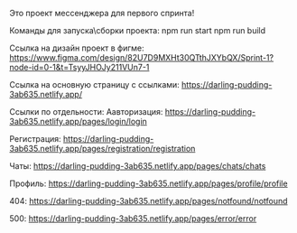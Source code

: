 Это проект мессенджера для первого спринта!

Команды для запуска\сборки проекта:
npm run start
npm run build

Ссылка на дизайн проект в фигме:
https://www.figma.com/design/82U7D9MXHt30QTthJXYbQX/Sprint-1?node-id=0-1&t=TsyyJHOJy211VUn7-1

Ссылка на основную страницу с ссылками:
https://darling-pudding-3ab635.netlify.app/

Ссылки по отдельности:
Аавторизация: https://darling-pudding-3ab635.netlify.app/pages/login/login

Регистрация: https://darling-pudding-3ab635.netlify.app/pages/registration/registration

Чаты: https://darling-pudding-3ab635.netlify.app/pages/chats/chats

Профиль: https://darling-pudding-3ab635.netlify.app/pages/profile/profile

404: https://darling-pudding-3ab635.netlify.app/pages/notfound/notfound

500: https://darling-pudding-3ab635.netlify.app/pages/error/error




